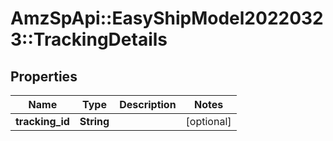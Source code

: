 # AmzSpApi::EasyShipModel20220323::TrackingDetails

## Properties
Name | Type | Description | Notes
------------ | ------------- | ------------- | -------------
**tracking_id** | **String** |  | [optional] 

